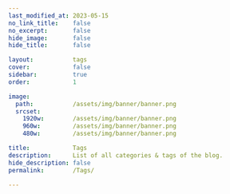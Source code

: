 ```yaml
---
last_modified_at: 2023-05-15
no_link_title:    false 
no_excerpt:       false 
hide_image:       false
hide_title:       false

layout:           tags
cover:            false
sidebar:          true
order:            1

image:
  path:           /assets/img/banner/banner.png
  srcset:
    1920w:        /assets/img/banner/banner.png
    960w:         /assets/img/banner/banner.png
    480w:         /assets/img/banner/banner.png

title:            Tags
description:      List of all categories & tags of the blog.
hide_description: false
permalink:        /Tags/

---
```

